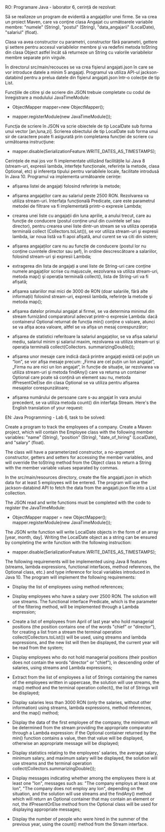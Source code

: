  RO: Programare Java - laborator 6, cerință de rezolvat: 



Să se realizeze un program de evidentă a angajaților unei firme. Se va crea un proiect Maven, care va conţine clasa Angajat cu următoarele variabile membre:  "numele" (String), "postul" (String), "data_angajarii" (LocalDate), "salariul" (float). 

Clasa va avea constructor cu parametri, constructor fără parametri, gettere şi settere pentru accesul variabilelor membre şi va redefini metoda toString din clasa Object astfel încât să returneze un String cu valorile variabilelor membre separate prin virgule.

În directorul src/main/recouces se va crea fişierul angajati.json în care se vor introduce datele a minim 5 angajaţi. Programul va utiliza API-ul jackson-databind pentru a prelua datele din fişierul angajati.json într-o colecţie de tip List.

Funcțiile de citire şi de scriere din JSON trebuie completate cu codul de înregistrare a modulului JavaTimeModule:

- ObjectMapper mapper=new ObjectMapper();

- mapper.registerModule(new JavaTimeModule()); 

Funcţia de scriere în JSON va scrie obiectele de tip LocalDate sub forma unui vector [an,luna,zi]. Scrierea obiectului de tip LocalDate sub forma unui sir de caractere poate fi asigurată prin completarea funcției de scriere cu următoarea instrucţiune:

- mapper.disable(SerializationFeature.WRITE_DATES_AS_TIMESTAMPS);

Cerințele de mai jos vor fi implementate utilizând facilitățile lui Java 8 (stream-uri, expresii lambda, interfețe funcționale, referințe la metode, clasa Optional, etc) şi inferența tipului pentru variabilele locale, facilitate introdusă în Java 10. Programul va implementa următoarele cerințe:  
 

- afișarea listei de angajați folosind referințe la metode;

- afișarea angajaților care au salariul peste 2500 RON. Rezolvarea va utiliza stream-uri. Interfața funcțională Predicate, care este parametrul metodei de filtrare va fi implementată printr-o expresie Lambda;

- crearea unei liste cu angajații din luna aprilie, a anului trecut, care au funcție de conducere (postul conține unul din cuvintele sef sau director), pentru crearea unei liste dintr-un stream se va utiliza operația terminală collect (Collectors.toList()), se vor utiliza stream-uri şi expresii lambda, iar noua listă va fi apoi afișată, anul curent se va citi din sistem;

- afișarea angajaților care nu au funcție de conducere (postul lor nu conține cuvintele director sau șef), în ordine descrescătoare a salariilor, folosind stream-uri şi expresii Lambda;

- extragerea din lista de angajați a unei liste de String-uri care conține numele angajaților scrise cu majuscule, eezolvarea va utiliza stream-uri, metoda map() şi operația terminală collect(), lista de String-uri va fi afișată;

- afișarea salariilor mai mici de 3000 de RON (doar salariile, fără alte informații) folosind stream-uri, expresii lambda, referințe la metode şi metoda map();

- afișarea datelor primului angajat al firmei, se va determina minimul din stream furnizând comparatorul adecvat printr-o expresie Lambda: dacă containerul Optional returnat de funcția min() conține o valoare, atunci se va afișa acea valoare, altfel se va afișa un mesaj corespunzător;

- afișarea de statistici referitoare la salariul angajaților, se va afișa salariul mediu, salariul minim şi salariul maxim, rezolvarea va utiliza stream-uri şi operația terminală collect(Collectors. summarizingDouble());

- afișarea unor mesaje care indică dacă printre angajați există cel puțin un “Ion”, se vor afișa mesaje precum: „Firma are cel puțin un Ion angajat”, „Firma nu are nici un Ion angajat”, în funcție de situație, iar rezolvarea va utiliza stream-uri şi metoda findAny() care va returna un container Optional care poate să conțină un element sau nu, metoda ifPresentOeElse din clasa Optional se va utiliza pentru afișarea mesajelor corespunzătoare;

- afișarea numărului de persoane care s-au angajat în vara anului precedent, se va utiliza metoda count() din interfaţa Stream.
  Here's the English translation of your request:

EN: Java Programming - Lab 6, task to be solved:

Create a program to track the employees of a company. Create a Maven project, which will contain the Employee class with the following member variables: "name" (String), "position" (String), "date_of_hiring" (LocalDate), and "salary" (float).

The class will have a parameterized constructor, a no-argument constructor, getters and setters for accessing the member variables, and will override the toString method from the Object class to return a String with the member variable values separated by commas.

In the src/main/resources directory, create the file angajati.json in which data for at least 5 employees will be entered. The program will use the jackson-databind API to fetch the data from the angajati.json file into a List collection.

The JSON read and write functions must be completed with the code to register the JavaTimeModule:

- ObjectMapper mapper = new ObjectMapper();
mapper.registerModule(new JavaTimeModule());

The JSON write function will write LocalDate objects in the form of an array [year, month, day]. Writing the LocalDate object as a string can be ensured by completing the write function with the following instruction:

- mapper.disable(SerializationFeature.WRITE_DATES_AS_TIMESTAMPS);

The following requirements will be implemented using Java 8 features (streams, lambda expressions, functional interfaces, method references, the Optional class, etc.) and type inference for local variables introduced in Java 10. The program will implement the following requirements:

- Display the list of employees using method references;
  
- Display employees who have a salary over 2500 RON. The solution will use streams. The functional interface Predicate, which is the parameter of the filtering method, will be implemented through a Lambda expression;
  
- Create a list of employees from April of last year who hold managerial positions (the position contains one of the words "chief" or "director"), for creating a list from a stream the terminal operation collect(Collectors.toList()) will be used, using streams and lambda expressions, and the new list will then be displayed, the current year will be read from the system;
  
- Display employees who do not hold managerial positions (their position does not contain the words "director" or "chief"), in descending order of salaries, using streams and Lambda expressions;
  
- Extract from the list of employees a list of Strings containing the names of the employees written in uppercase, the solution will use streams, the map() method and the terminal operation collect(), the list of Strings will be displayed;
  
- Display salaries less than 3000 RON (only the salaries, without other information) using streams, lambda expressions, method references, and the map() method;
  
- Display the data of the first employee of the company, the minimum will be determined from the stream providing the appropriate comparator through a Lambda expression: if the Optional container returned by the min() function contains a value, then that value will be displayed, otherwise an appropriate message will be displayed;
  
- Display statistics relating to the employees' salaries, the average salary, minimum salary, and maximum salary will be displayed, the solution will use streams and the terminal operation collect(Collectors.summarizingDouble());
  
- Display messages indicating whether among the employees there is at least one "Ion", messages such as: "The company employs at least one Ion", "The company does not employ any Ion", depending on the situation, and the solution will use streams and the findAny() method which will return an Optional container that may contain an element or not, the ifPresentOrElse method from the Optional class will be used for displaying appropriate messages;
  
- Display the number of people who were hired in the summer of the previous year, using the count() method from the Stream interface.
